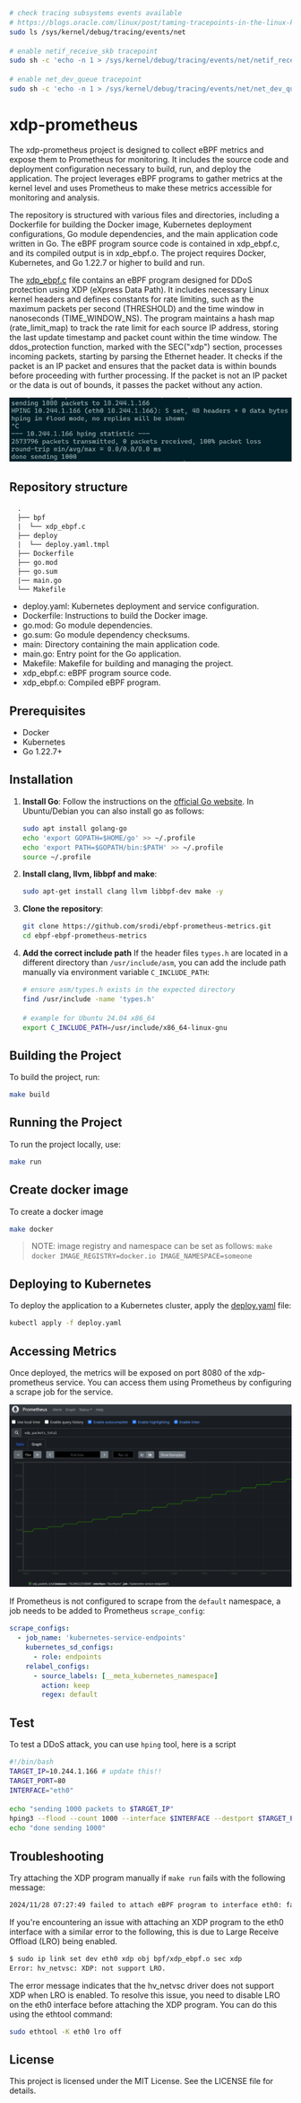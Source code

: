 ```sh
# check tracing subsystems events available
# https://blogs.oracle.com/linux/post/taming-tracepoints-in-the-linux-kernel
sudo ls /sys/kernel/debug/tracing/events/net

# enable netif_receive_skb tracepoint
sudo sh -c 'echo -n 1 > /sys/kernel/debug/tracing/events/net/netif_receive_skb/enable'

# enable net_dev_queue tracepoint
sudo sh -c 'echo -n 1 > /sys/kernel/debug/tracing/events/net/net_dev_queue/enable'
```


# xdp-prometheus
The xdp-prometheus project is designed to collect eBPF metrics and expose them to Prometheus for monitoring. It includes the source code and deployment configuration necessary to build, run, and deploy the application. The project leverages eBPF programs to gather metrics at the kernel level and uses Prometheus to make these metrics accessible for monitoring and analysis.

The repository is structured with various files and directories, including a Dockerfile for building the Docker image, Kubernetes deployment configurations, Go module dependencies, and the main application code written in Go. The eBPF program source code is contained in xdp_ebpf.c, and its compiled output is in xdp_ebpf.o. The project requires Docker, Kubernetes, and Go 1.22.7 or higher to build and run.

The [xdp_ebpf.c](bpf/xdp_ebpf.c) file contains an eBPF program designed for DDoS protection using XDP (eXpress Data Path). It includes necessary Linux kernel headers and defines constants for rate limiting, such as the maximum packets per second (THRESHOLD) and the time window in nanoseconds (TIME_WINDOW_NS). The program maintains a hash map (rate_limit_map) to track the rate limit for each source IP address, storing the last update timestamp and packet count within the time window. The ddos_protection function, marked with the SEC("xdp") section, processes incoming packets, starting by parsing the Ethernet header. It checks if the packet is an IP packet and ensures that the packet data is within bounds before proceeding with further processing. If the packet is not an IP packet or the data is out of bounds, it passes the packet without any action.

![Prometheus](static/ddos_simulation.png)

## Repository structure
```
  . 
  ├── bpf
  |  └── xdp_ebpf.c
  ├── deploy 
  |  └── deploy.yaml.tmpl
  ├── Dockerfile
  ├── go.mod
  ├── go.sum
  |── main.go
  └── Makefile
```

* deploy.yaml: Kubernetes deployment and service configuration.
* Dockerfile: Instructions to build the Docker image.
* go.mod: Go module dependencies.
* go.sum: Go module dependency checksums.
* main: Directory containing the main application code.
* main.go: Entry point for the Go application.
* Makefile: Makefile for building and managing the project.
* xdp_ebpf.c: eBPF program source code.
* xdp_ebpf.o: Compiled eBPF program.

## Prerequisites

* Docker
* Kubernetes
* Go 1.22.7+

## Installation

1. **Install Go**: Follow the instructions on the [official Go website](https://golang.org/doc/install). In Ubuntu/Debian you can also install go as follows:
    ```sh
    sudo apt install golang-go
    echo 'export GOPATH=$HOME/go' >> ~/.profile
    echo 'export PATH=$GOPATH/bin:$PATH' >> ~/.profile
    source ~/.profile
    ```
2. **Install clang, llvm, libbpf and make**:
    ```sh
    sudo apt-get install clang llvm libbpf-dev make -y
    ```
3. **Clone the repository**:
    ```sh
    git clone https://github.com/srodi/ebpf-prometheus-metrics.git
    cd ebpf-ebpf-prometheus-metrics
    ```
4. **Add the correct include path**
    If the header files `types.h` are located in a different directory than `/usr/include/asm`, you can add the include path manually via environment variable `C_INCLUDE_PATH`:

    ```sh
    # ensure asm/types.h exists in the expected directory
    find /usr/include -name 'types.h'

    # example for Ubuntu 24.04 x86_64 
    export C_INCLUDE_PATH=/usr/include/x86_64-linux-gnu
    ```

## Building the Project
To build the project, run:

```sh
make build
```

## Running the Project
To run the project locally, use:

```sh
make run
```

## Create docker image
To create a docker image

```sh
make docker
```

>NOTE: image registry and namespace can be set as follows: `make docker IMAGE_REGISTRY=docker.io IMAGE_NAMESPACE=someone`


## Deploying to Kubernetes
To deploy the application to a Kubernetes cluster, apply the [deploy.yaml](deploy.yaml) file:

```sh
kubectl apply -f deploy.yaml
```

## Accessing Metrics
Once deployed, the metrics will be exposed on port 8080 of the xdp-prometheus service. You can access them using Prometheus by configuring a scrape job for the service.

![Prometheus](static/prometheus.png)

If Prometheus is not configured to scrape from the `default` namespace, a job needs to be added to Prometheus `scrape_config`:

```yaml
scrape_configs:
  - job_name: 'kubernetes-service-endpoints'
    kubernetes_sd_configs:
      - role: endpoints
    relabel_configs:
      - source_labels: [__meta_kubernetes_namespace]
        action: keep
        regex: default
```

## Test

To test a DDoS attack, you can use `hping` tool, here is a script

```sh
#!/bin/bash
TARGET_IP=10.244.1.166 # update this!!
TARGET_PORT=80
INTERFACE="eth0"

echo "sending 1000 packets to $TARGET_IP"
hping3 --flood --count 1000 --interface $INTERFACE --destport $TARGET_PORT --syn $TARGET_IP
echo "done sending 1000"
```

## Troubleshooting

Try attaching the XDP program manually if `make run` fails with the following message:

```sh
2024/11/28 07:27:49 failed to attach eBPF program to interface eth0: failed to attach link: create link: operation not supported make: *** [Makefile:16: run] Error 1
```

If you're encountering an issue with attaching an XDP program to the eth0 interface with a similar error to the following, this is due to Large Receive Offload (LRO) being enabled.

```sh
$ sudo ip link set dev eth0 xdp obj bpf/xdp_ebpf.o sec xdp
Error: hv_netvsc: XDP: not support LRO.
```
The error message indicates that the hv_netvsc driver does not support XDP when LRO is enabled. To resolve this issue, you need to disable LRO on the eth0 interface before attaching the XDP program. You can do this using the ethtool command:

```sh
sudo ethtool -K eth0 lro off
```

## License
This project is licensed under the MIT License. See the LICENSE file for details.